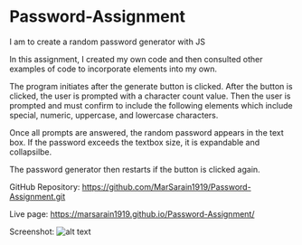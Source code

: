 # Password-Assignment
I am to create a random password generator with JS

In this assignment, I created my own code and then consulted other examples of code to incorporate elements into my own. 

The program initiates after the generate button is clicked. After the button is clicked, the user is prompted with a character count value. Then the user is prompted and must confirm to include the following elements which include special, numeric, uppercase, and lowercase characters.

Once all prompts are answered, the random password appears in the text box. If the password exceeds the textbox size, it is expandable and collapsilbe.

The password generator then restarts if the button is clicked again.

GitHub Repository: https://github.com/MarSarain1919/Password-Assignment.git

Live page: https://marsarain1919.github.io/Password-Assignment/

Screenshot: 
![alt text](https://docs.google.com/document/d/1QXUD7DP4kGFP8aD8iskuP9TLvfK2aTZBjsFaGU1qDks/edit?usp=sharing "Screenshot of my page")